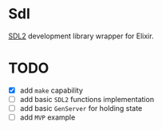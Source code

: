 # Sdl

[SDL2](https://www.libsdl.org/) development library wrapper for Elixir.

# TODO

- [x] add `make` capability
- [ ] add basic `SDL2` functions implementation
- [ ] add basic `GenServer` for holding state
- [ ] add `MVP` example
